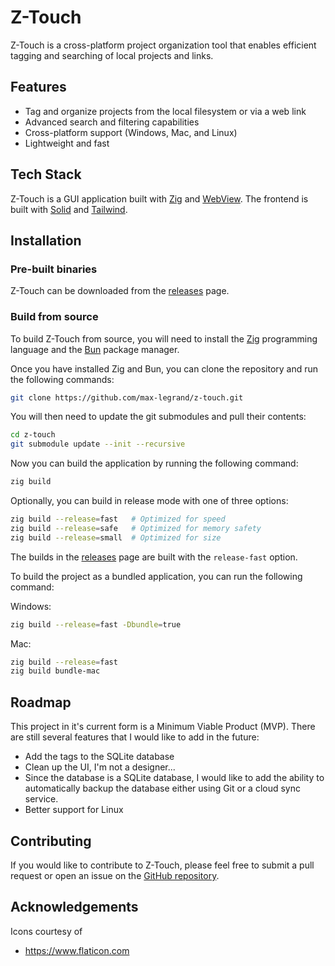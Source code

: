 # Z-Touch

Z-Touch is a cross-platform project organization tool that enables efficient tagging and searching of local projects and links.

## Features
- Tag and organize projects from the local filesystem or via a web link
- Advanced search and filtering capabilities
- Cross-platform support (Windows, Mac, and Linux)
- Lightweight and fast

## Tech Stack
Z-Touch is a GUI application built with [Zig](https://github.com/ziglang/zig) and [WebView](https://github.com/thechampagne/webview-zig).
The frontend is built with [Solid](https://www.solidjs.com/) and [Tailwind](https://tailwindcss.com/).

## Installation
### Pre-built binaries
Z-Touch can be downloaded from the [releases](https://github.com/max-legrand/z-touch/releases) page.

### Build from source
To build Z-Touch from source, you will need to install the [Zig](https://ziglang.org/) programming language and the [Bun](https://bun.sh/) package manager.

Once you have installed Zig and Bun, you can clone the repository and run the following commands:

```bash
git clone https://github.com/max-legrand/z-touch.git
```

You will then need to update the git submodules and pull their contents:

```bash
cd z-touch
git submodule update --init --recursive
```

Now you can build the application by running the following command:

```bash
zig build
```

Optionally, you can build in release mode with one of three options:

```bash
zig build --release=fast   # Optimized for speed
zig build --release=safe   # Optimized for memory safety
zig build --release=small  # Optimized for size
```

The builds in the [releases](https://github.com/max-legrand/z-touch/releases) page are built with the `release-fast` option.

To build the project as a bundled application, you can run the following command:

Windows:
```bash
zig build --release=fast -Dbundle=true
```

Mac:
```bash
zig build --release=fast
zig build bundle-mac
```

## Roadmap
This project in it's current form is a Minimum Viable Product (MVP). There are still several features that I would like to add in the future:
- Add the tags to the SQLite database
- Clean up the UI, I'm not a designer...
- Since the database is a SQLite database, I would like to add the ability to automatically backup the database either using Git or a cloud sync service.
- Better support for Linux

## Contributing
If you would like to contribute to Z-Touch, please feel free to submit a pull request or open an issue on the [GitHub repository](https://github.com/max-legrand/z-touch).

## Acknowledgements
Icons courtesy of
- https://www.flaticon.com


